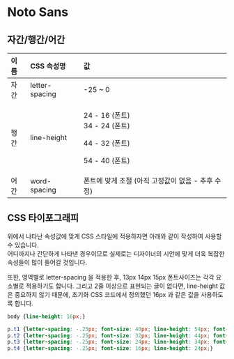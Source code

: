 # Noto Sans

## 자간/행간/어간

<table>
  <thead>
    <tr>
      <th style="text-align:left">&#xC774;&#xB984;</th>
      <th style="text-align:left">CSS &#xC18D;&#xC131;&#xBA85;</th>
      <th style="text-align:left">&#xAC12;</th>
    </tr>
  </thead>
  <tbody>
    <tr>
      <td style="text-align:left">&#xC790;&#xAC04;</td>
      <td style="text-align:left">letter-spacing</td>
      <td style="text-align:left">-25 ~ 0</td>
    </tr>
    <tr>
      <td style="text-align:left">&#xD589;&#xAC04;</td>
      <td style="text-align:left">line-height</td>
      <td style="text-align:left">
        <p>24 - 16 (&#xD3F0;&#xD2B8;)
          <br />34 - 24 (&#xD3F0;&#xD2B8;)</p>
        <p>44 - 32 (&#xD3F0;&#xD2B8;)</p>
        <p>54 - 40 (&#xD3F0;&#xD2B8;)</p>
      </td>
    </tr>
    <tr>
      <td style="text-align:left">&#xC5B4;&#xAC04;</td>
      <td style="text-align:left">word-spacing</td>
      <td style="text-align:left">&#xD3F0;&#xD2B8;&#xC5D0; &#xB9DE;&#xAC8C; &#xC870;&#xC808; (&#xC544;&#xC9C1;
        &#xACE0;&#xC815;&#xAC12;&#xC774; &#xC5C6;&#xC74C; - &#xCD94;&#xD6C4; &#xC218;&#xC815;)</td>
    </tr>
  </tbody>
</table>

## CSS 타이포그래피

위에서 나타난 속성값에 맞게 CSS 스타일에 적용하자면 아래와 같이 작성하여 사용할 수 있습니다.  
어디까지나 간단하게 나타낸 경우이므로 실제로는 디자이너의 시안에 맞게 더욱 복잡한 속성들이 많이 들어갈 것입니다.

또한, 영역별로 letter-spacing 을 적용한 후, 13px 14px 15px 폰트사이즈는 각각 요소별로 적용하기도 합니다. 그리고 2줄 이상으로 표현되는 글이 없다면, line-height 값은 중요하지 않기 때문에, 초기화 CSS 코드에서 정의했던 16px 과 같은 값을 사용하도록 합니다.

```css
body {line-height: 16px;}

p.t1 {letter-spacing: -.25px; font-size: 40px; line-height: 54px; font-weight: 600;}
p.t2 {letter-spacing: -.25px; font-size: 32px; line-height: 44px; font-weight: 600;}
p.t3 {letter-spacing: -.25px; font-size: 24px; line-height: 34px; font-weight: 600;}
p.t4 {letter-spacing: -.25px; font-size: 16px; line-height: 24px;}
```



